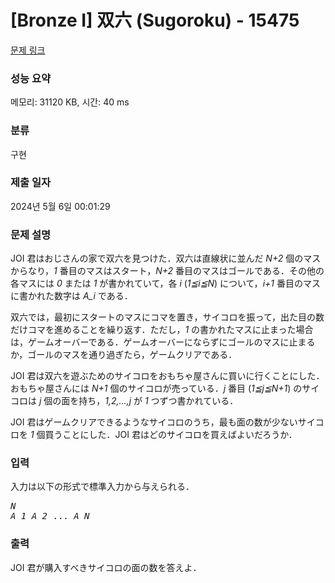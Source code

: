 # [Bronze I] 双六 (Sugoroku) - 15475 

[문제 링크](https://www.acmicpc.net/problem/15475) 

### 성능 요약

메모리: 31120 KB, 시간: 40 ms

### 분류

구현

### 제출 일자

2024년 5월 6일 00:01:29

### 문제 설명

<p>JOI 君はおじさんの家で双六を見つけた．双六は直線状に並んだ <var>N+2</var> 個のマスからなり，<var>1</var> 番目のマスはスタート，<var>N+2</var> 番目のマスはゴールである．その他の各マスには <var>0</var> または <var>1</var> が書かれていて，各 <var>i</var> (<var>1≦i≦N</var>) について，<var>i+1</var> 番目のマスに書かれた数字は <var>A_i</var> である．</p>

<p>双六では，最初にスタートのマスにコマを置き，サイコロを振って，出た目の数だけコマを進めることを繰り返す．ただし，<var>1</var> の書かれたマスに止まった場合は，ゲームオーバーである．ゲームオーバーにならずにゴールのマスに止まるか，ゴールのマスを通り過ぎたら，ゲームクリアである．</p>

<p>JOI 君は双六を遊ぶためのサイコロをおもちゃ屋さんに買いに行くことにした．おもちゃ屋さんには <var>N+1</var> 個のサイコロが売っている．<var>j</var> 番目 (<var>1≦j≦N+1</var>) のサイコロは <var>j</var> 個の面を持ち，<var>1,2,...,j</var> が <var>1</var> つずつ書かれている．</p>

<p>JOI 君はゲームクリアできるようなサイコロのうち，最も面の数が少ないサイコロを <var>1</var> 個買うことにした．JOI 君はどのサイコロを買えばよいだろうか．</p>

### 입력 

 <p>入力は以下の形式で標準入力から与えられる．</p>

<pre><var>N</var>
<var>A_1</var> <var>A_2</var> ... <var>A_N</var>
</pre>

### 출력 

 <p>JOI 君が購入すべきサイコロの面の数を答えよ．</p>

